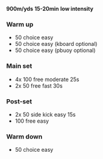 **900m/yds**
**15-20min** 
**low intensity**

### Warm up

- 50 choice easy
- 50 choice easy (kboard optional)
- 50 choice easy (pbuoy optional)

### Main set

- 4x 100 free moderate 25s
- 2x 50 free fast 30s

### Post-set

- 2x 50 side kick easy 15s
- 100 free easy

### Warm down

- 50 choice easy
